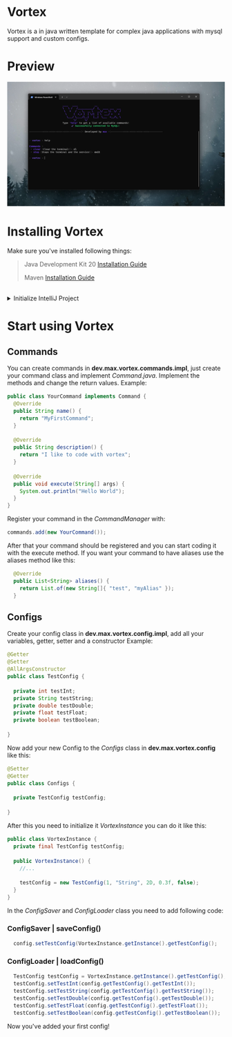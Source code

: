 # Vortex
Vortex is a in java written template for complex java applications with mysql support and custom configs.

# Preview
![](demo.png)

# Installing Vortex

Make sure you've installed following things:
> Java Development Kit 20 [Installation Guide](https://docs.oracle.com/en/java/javase/20/install/)
> 
> Maven [Installation Guide](https://maven.apache.org/install.html)

<br/>
<details>
  <summary>Initialize IntelliJ Project</summary>

  1. Start cloning this repository
     
     ```bash
      git clone "https://github.com/maxi-schaefer/vortex"
     ```

  2. Open your Project in Intellij
     File > Open > "Path to Vortex"

  3. And your done!
</details>

# Start using Vortex
## Commands

  You can create commands in **dev.max.vortex.commands.impl**, just create your command class and implement *Command.java*.
  Implement the methods and change the return values.
  Example:
  ```java
  public class YourCommand implements Command {
    @Override
    public String name() {
      return "MyFirstCommand";
    }
  
    @Override
    public String description() {
      return "I like to code with vortex";
    }
  
    @Override
    public void execute(String[] args) {
      System.out.println("Hello World");
    }
  }
  ```
  Register your command in the *CommandManager* with:
  ```java
  commands.add(new YourCommand());
  ```
After that your command should be registered and you can start coding it with the execute method.
If you want your command to have aliases use the aliases method like this:
```java
  @Override
  public List<String> aliases() {
    return List.of(new String[]{ "test", "myAlias" });
  }
```

## Configs

Create your config class in **dev.max.vortex.config.impl**, add all your variables, getter, setter and a constructor
Example:
```java
@Getter
@Setter
@AllArgsConstructor
public class TestConfig {

  private int testInt;
  private String testString;
  private double testDouble;
  private float testFloat;
  private boolean testBoolean;

}
```
Now add your new Config to the *Configs* class in **dev.max.vortex.config** like this:
```java
@Setter
@Getter
public class Configs {

  private TestConfig testConfig;

}
```

After this you need to initialize it *VortexInstance* you can do it like this:
```java
public class VortexInstance {
  private final TestConfig testConfig;

  public VortexInstance() {
    //...

    testConfig = new TestConfig(1, "String", 2D, 0.3f, false);
  }
}
```

In the *ConfigSaver* and *ConfigLoader* class you need to add following code:
### ConfigSaver | saveConfig()
```java
  config.setTestConfig(VortexInstance.getInstance().getTestConfig();
```

### ConfigLoader | loadConfig()
```java
  TestConfig testConfig = VortexInstance.getInstance().getTestConfig();
  testConfig.setTestInt(config.getTestConfig().getTestInt());
  testConfig.setTestString(config.getTestConfig().getTestString());
  testConfig.setTestDouble(config.getTestConfig().getTestDouble());
  testConfig.setTestFloat(config.getTestConfig().getTestFloat());
  testConfig.setTestBoolean(config.getTestConfig().getTestBoolean());
```
Now you've added your first config!

